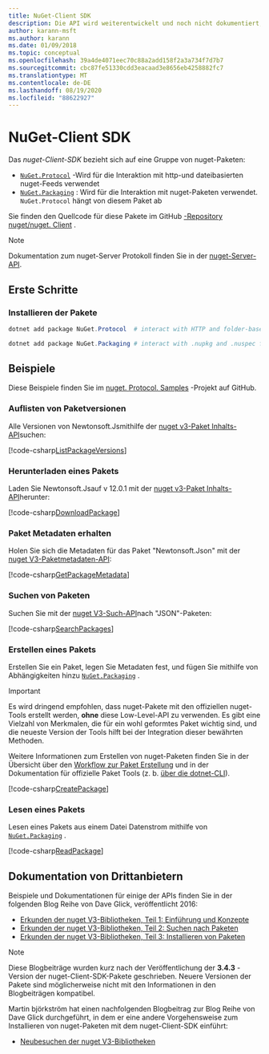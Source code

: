 ```yaml
---
title: NuGet-Client SDK
description: Die API wird weiterentwickelt und noch nicht dokumentiert, aber Beispiele sind im Blog von Dave Glick verfügbar.
author: karann-msft
ms.author: karann
ms.date: 01/09/2018
ms.topic: conceptual
ms.openlocfilehash: 39a4de4071eec70c88a2add158f2a3a734f7d7b7
ms.sourcegitcommit: cbc87fe51330cdd3eacaad3e8656eb4258882fc7
ms.translationtype: MT
ms.contentlocale: de-DE
ms.lasthandoff: 08/19/2020
ms.locfileid: "88622927"
---
```

# <a name="nuget-client-sdk"></a>NuGet-Client SDK

Das *nuget-Client-SDK* bezieht sich auf eine Gruppe von nuget-Paketen:

* [`NuGet.Protocol`](https://www.nuget.org/packages/NuGet.Protocol) -Wird für die Interaktion mit http-und dateibasierten nuget-Feeds verwendet
* [`NuGet.Packaging`](https://www.nuget.org/packages/NuGet.Packaging) : Wird für die Interaktion mit nuget-Paketen verwendet. `NuGet.Protocol` hängt von diesem Paket ab

Sie finden den Quellcode für diese Pakete im GitHub [-Repository nuget/nuget. Client](https://github.com/NuGet/NuGet.Client) .

> [!Note]
> Dokumentation zum nuget-Server Protokoll finden Sie in der [nuget-Server-API](~/api/overview.md).

## <a name="getting-started"></a>Erste Schritte

### <a name="install-the-packages"></a>Installieren der Pakete

```ps1
dotnet add package NuGet.Protocol  # interact with HTTP and folder-based NuGet package feeds, includes NuGet.Packaging

dotnet add package NuGet.Packaging # interact with .nupkg and .nuspec files from a stream
```

## <a name="examples"></a>Beispiele

Diese Beispiele finden Sie im [nuget. Protocol. Samples](https://github.com/NuGet/Samples/tree/master/NuGetProtocolSamples) -Projekt auf GitHub.

### <a name="list-package-versions"></a>Auflisten von Paketversionen

Alle Versionen von Newtonsoft.Jsmithilfe der [nuget v3-Paket Inhalts-API](../api/package-base-address-resource.md#enumerate-package-versions)suchen:

[!code-csharp[ListPackageVersions](~/../nuget-samples/NuGetProtocolSamples/Program.cs?name=ListPackageVersions)]

### <a name="download-a-package"></a>Herunterladen eines Pakets

Laden Sie Newtonsoft.Jsauf v 12.0.1 mit der [nuget v3-Paket Inhalts-API](../api/package-base-address-resource.md)herunter:

[!code-csharp[DownloadPackage](~/../nuget-samples/NuGetProtocolSamples/Program.cs?name=DownloadPackage)]

### <a name="get-package-metadata"></a>Paket Metadaten erhalten

Holen Sie sich die Metadaten für das Paket "Newtonsoft.Json" mit der [nuget V3-Paketmetadaten-API](../api/registration-base-url-resource.md):

[!code-csharp[GetPackageMetadata](~/../nuget-samples/NuGetProtocolSamples/Program.cs?name=GetPackageMetadata)]

### <a name="search-packages"></a>Suchen von Paketen

Suchen Sie mit der [nuget V3-Such-API](../api/search-query-service-resource.md)nach "JSON"-Paketen:

[!code-csharp[SearchPackages](~/../nuget-samples/NuGetProtocolSamples/Program.cs?name=SearchPackages)]

### <a name="create-a-package"></a>Erstellen eines Pakets

Erstellen Sie ein Paket, legen Sie Metadaten fest, und fügen Sie mithilfe von Abhängigkeiten hinzu [`NuGet.Packaging`](https://www.nuget.org/packages/NuGet.Packaging) .

> [!IMPORTANT]
> Es wird dringend empfohlen, dass nuget-Pakete mit den offiziellen nuget-Tools erstellt werden, **ohne** diese Low-Level-API zu verwenden. Es gibt eine Vielzahl von Merkmalen, die für ein wohl geformtes Paket wichtig sind, und die neueste Version der Tools hilft bei der Integration dieser bewährten Methoden.
> 
> Weitere Informationen zum Erstellen von nuget-Paketen finden Sie in der Übersicht über den [Workflow zur Paket Erstellung](../create-packages/overview-and-workflow.md) und in der Dokumentation für offizielle Paket Tools (z. b. [über die dotnet-CLI](../create-packages/creating-a-package-dotnet-cli.md)).

[!code-csharp[CreatePackage](~/../nuget-samples/NuGetProtocolSamples/Program.cs?name=CreatePackage)]

### <a name="read-a-package"></a>Lesen eines Pakets

Lesen eines Pakets aus einem Datei Datenstrom mithilfe von [`NuGet.Packaging`](https://www.nuget.org/packages/NuGet.Packaging) .

[!code-csharp[ReadPackage](~/../nuget-samples/NuGetProtocolSamples/Program.cs?name=ReadPackage)]

## <a name="third-party-documentation"></a>Dokumentation von Drittanbietern

Beispiele und Dokumentationen für einige der APIs finden Sie in der folgenden Blog Reihe von Dave Glick, veröffentlicht 2016:

- [Erkunden der nuget V3-Bibliotheken, Teil 1: Einführung und Konzepte](http://daveaglick.com/posts/exploring-the-nuget-v3-libraries-part-1)
- [Erkunden der nuget V3-Bibliotheken, Teil 2: Suchen nach Paketen](http://daveaglick.com/posts/exploring-the-nuget-v3-libraries-part-2)
- [Erkunden der nuget V3-Bibliotheken, Teil 3: Installieren von Paketen](http://daveaglick.com/posts/exploring-the-nuget-v3-libraries-part-3)

> [!Note]
> Diese Blogbeiträge wurden kurz nach der Veröffentlichung der **3.4.3** -Version der nuget-Client-SDK-Pakete geschrieben.
> Neuere Versionen der Pakete sind möglicherweise nicht mit den Informationen in den Blogbeiträgen kompatibel.

Martin björkström hat einen nachfolgenden Blogbeitrag zur Blog Reihe von Dave Glick durchgeführt, in dem er eine andere Vorgehensweise zum Installieren von nuget-Paketen mit dem nuget-Client-SDK einführt:

- [Neubesuchen der nuget V3-Bibliotheken](https://martinbjorkstrom.com/posts/2018-09-19-revisiting-nuget-client-libraries)
